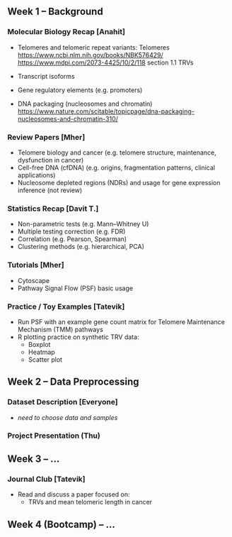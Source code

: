 ## Week 1 – Background

### Molecular Biology Recap [Anahit]
- Telomeres and telomeric repeat variants: 
  Telomeres
  https://www.ncbi.nlm.nih.gov/books/NBK576429/
  https://www.mdpi.com/2073-4425/10/2/118 section 1.1 
  TRVs 
  
- Transcript isoforms
- Gene regulatory elements (e.g. promoters)
- DNA packaging (nucleosomes and chromatin)
  https://www.nature.com/scitable/topicpage/dna-packaging-nucleosomes-and-chromatin-310/
  
### Review Papers [Mher]
- Telomere biology and cancer (e.g. telomere structure, maintenance, dysfunction in cancer)
- Cell-free DNA (cfDNA) (e.g. origins, fragmentation patterns, clinical applications)
- Nucleosome depleted regions (NDRs) and usage for gene expression inference (not review)

### Statistics Recap [Davit T.]
- Non-parametric tests (e.g. Mann–Whitney U)
- Multiple testing correction (e.g. FDR)
- Correlation (e.g. Pearson, Spearman)
- Clustering methods (e.g. hierarchical, PCA)

### Tutorials [Mher]
- Cytoscape 
- Pathway Signal Flow (PSF) basic usage

### Practice / Toy Examples [Tatevik]
- Run PSF with an example gene count matrix for Telomere Maintenance Mechanism (TMM) pathways
- R plotting practice on synthetic TRV data:
  - Boxplot
  - Heatmap
  - Scatter plot

## Week 2 – Data Preprocessing

### Dataset Description [Everyone]
- *need to choose data and samples*

### Project Presentation (Thu)

## Week 3 – ...

### Journal Club [Tatevik]
- Read and discuss a paper focused on:
  - TRVs and mean telomeric length in cancer
     
## Week 4 (Bootcamp) – ...


